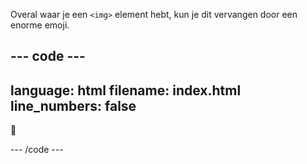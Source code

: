 Overal waar je een `<img>` element hebt, kun je dit vervangen door een enorme emoji.

--- code ---
---
language: html
filename: index.html
line_numbers: false
---

<p class="narrow, hugefont">
    🍂
</p>

--- /code ---
